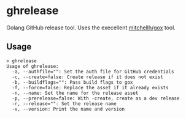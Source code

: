# ghrelease

Golang GitHub release tool. Uses the execellent
[mitchellh/gox](https://github.com/mitchellh/gox) tool.

## Usage

```
> ghrelease
Usage of ghrelease:
  -a, --authfile="": Set the auth file for GitHub credentials
  -c, --create=false: Create release if it does not exist
  -b, --buildflags="": Pass build flags to gox
  -f, --force=false: Replace the asset if it already exists
  -n, --name: Set the name for the release asset
  -p, --prerelease=false: With -create, create as a dev release
  -r, --release="": Set the release name
  -v, --version: Print the name and version
```
